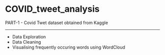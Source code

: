 # COVID_tweet_analysis
PART-1 - Covid Twet dataset obtained from Kaggle <hr>
* Data Exploration<br>
* Data Cleaning <br>
* Visualising frequently occuring words using WordCloud
